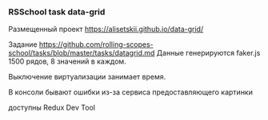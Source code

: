 ### RSSchool task data-grid

Размещенный проект https://alisetskii.github.io/data-grid/

Задание https://github.com/rolling-scopes-school/tasks/blob/master/tasks/datagrid.md
Данные генерируются faker.js
1500 рядов, 8 значений в каждом.

Выключение виртуализации занимает время.

В консоли бывают ошибки из-за сервиса предоставляющего картинки

доступны Redux Dev Tool
